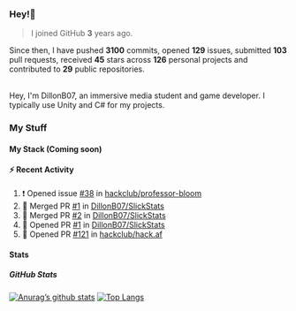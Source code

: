 ### Hey!👋
<!-- [![Banner](banner.png)](https://dillonb07.is-a.dev) -->


> I joined GitHub **3** years ago.

Since then, I have pushed **3100** commits, opened **129** issues, submitted **103** pull requests, received **45** stars across **126** personal projects and contributed to **29** public repositories.

<br>
Hey, I'm DillonB07, an immersive media student and game developer. I typically use Unity and C# for my projects.

<br>

### My Stuff

#### My Stack (Coming soon)

#### :zap: Recent Activity

<!--START_SECTION:activity-->
1. ❗ Opened issue [#38](https://github.com/hackclub/professor-bloom/issues/38) in [hackclub/professor-bloom](https://github.com/hackclub/professor-bloom)
2. 🎉 Merged PR [#1](https://github.com/DillonB07/SlickStats/pull/1) in [DillonB07/SlickStats](https://github.com/DillonB07/SlickStats)
3. 🎉 Merged PR [#2](https://github.com/DillonB07/SlickStats/pull/2) in [DillonB07/SlickStats](https://github.com/DillonB07/SlickStats)
4. 💪 Opened PR [#1](https://github.com/DillonB07/SlickStats/pull/1) in [DillonB07/SlickStats](https://github.com/DillonB07/SlickStats)
5. 💪 Opened PR [#121](https://github.com/hackclub/hack.af/pull/121) in [hackclub/hack.af](https://github.com/hackclub/hack.af)
<!--END_SECTION:activity-->

#### Stats

##### GitHub Stats
[![Anurag’s github stats](https://github-readme-stats.vercel.app/api?username=dillonb07&show_icons=true&theme=radical)](https://github.com/dillonb07)
[![Top Langs](https://github-readme-stats.vercel.app/api/top-langs/?username=dillonb07&layout=compact&theme=radical)](https://github.com/dillonb07)
